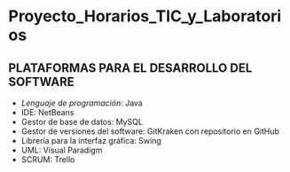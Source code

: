 # Proyecto_Horarios_TIC_y_Laboratorios

## PLATAFORMAS PARA EL DESARROLLO DEL SOFTWARE

* _Lenguaje de programación_: Java
* IDE: NetBeans
* Gestor de base de datos: MySQL
* Gestor de versiones del software: GitKraken con repositorio en GitHub
* Librería para la interfaz gráfica:  Swing
* UML: Visual Paradigm
* SCRUM: Trello
